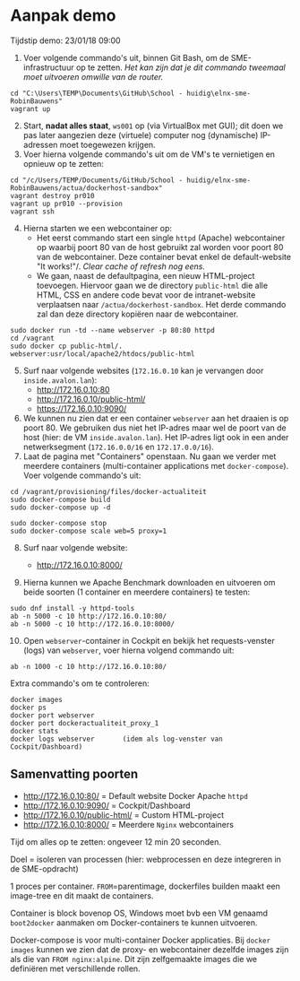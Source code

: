 # Aanpak demo

Tijdstip demo: 23/01/18 09:00

1. Voer volgende commando's uit, binnen Git Bash, om de SME-infrastructuur op te zetten. *Het kan zijn dat je dit commando tweemaal moet uitvoeren omwille van de router.*
```
cd "C:\Users\TEMP\Documents\GitHub\School - huidig\elnx-sme-RobinBauwens"  
vagrant up
```
2. Start, **nadat alles staat**, `ws001` op (via VirtualBox met GUI); dit doen we pas later aangezien deze (virtuele) computer nog (dynamische) IP-adressen moet toegewezen krijgen.
3. Voer hierna volgende commando's uit om de VM's te vernietigen en opnieuw op te zetten:
```
cd "/c/Users/TEMP/Documents/GitHub/School - huidig/elnx-sme-RobinBauwens/actua/dockerhost-sandbox"
vagrant destroy pr010
vagrant up pr010 --provision
vagrant ssh
```
4. Hierna starten we een webcontainer op:
    - Het eerst commando start een single `httpd` (Apache) webcontainer op waarbij poort 80 van de host gebruikt zal worden voor poort 80 van de webcontainer. Deze container bevat enkel de default-website "It works!"/. *Clear cache of refresh nog eens.*
    - We gaan, naast de defaultpagina, een nieuw HTML-project toevoegen. Hiervoor gaan we de directory `public-html` die alle HTML, CSS en andere code bevat voor de intranet-website verplaatsen naar `/actua/dockerhost-sandbox`. Het derde commando zal dan deze directory kopiëren naar de webcontainer.

```
sudo docker run -td --name webserver -p 80:80 httpd
cd /vagrant
sudo docker cp public-html/. webserver:usr/local/apache2/htdocs/public-html
```
5. Surf naar volgende websites (`172.16.0.10` kan je vervangen door `inside.avalon.lan`):
    - http://172.16.0.10:80
    - http://172.16.0.10/public-html/
    - https://172.16.0.10:9090/
6. We kunnen nu zien dat er een container `webserver` aan het draaien is op poort 80. We gebruiken dus niet het IP-adres maar wel de poort van de host (hier: de VM `inside.avalon.lan`). Het IP-adres ligt ook in een ander netwerksegment (`172.16.0.0/16` en `172.17.0.0/16`).
7. Laat de pagina met "Containers" openstaan. Nu gaan we verder met meerdere containers (multi-container applications met `docker-compose`). Voer volgende commando's uit:
```
cd /vagrant/provisioning/files/docker-actualiteit
sudo docker-compose build
sudo docker-compose up -d

sudo docker-compose stop
sudo docker-compose scale web=5 proxy=1
```
8. Surf naar volgende website:
    - http://172.16.0.10:8000/

9. Hierna kunnen we Apache Benchmark downloaden en uitvoeren om beide soorten (1 container en meerdere containers) te testen:
```
sudo dnf install -y httpd-tools
ab -n 5000 -c 10 http://172.16.0.10:80/        
ab -n 5000 -c 10 http://172.16.0.10:8000/      
```
10. Open `webserver`-container in Cockpit en bekijk het requests-venster (logs) van `webserver`, voer hierna volgend commando uit:
```
ab -n 1000 -c 10 http://172.16.0.10:80/
```

Extra commando's om te controleren:
```
docker images
docker ps
docker port webserver
docker port dockeractualiteit_proxy_1
docker stats
docker logs webserver       (idem als log-venster van Cockpit/Dashboard)
```

## Samenvatting poorten
- http://172.16.0.10:80/ = Default website Docker Apache `httpd`
- http://172.16.0.10:9090/ = Cockpit/Dashboard
- http://172.16.0.10/public-html/ = Custom HTML-project
- http://172.16.0.10:8000/ = Meerdere `Nginx` webcontainers

Tijd om alles op te zetten: ongeveer 12 min 20 seconden.

Doel = isoleren van processen (hier: webprocessen en deze integreren in de SME-opdracht)

1 proces per container.
`FROM`=parentimage, dockerfiles builden maakt een image-tree en dit maakt de containers.

Container is block bovenop OS, Windows moet bvb een VM genaamd `boot2docker` aanmaken om Docker-containers te kunnen uitvoeren.

Docker-compose is voor multi-container Docker applicaties.
Bij `docker images` kunnen we zien dat de proxy- en webcontainer dezelfde images zijn als die van `FROM nginx:alpine`. Dit zijn zelfgemaakte images die we definiëren met verschillende rollen.
